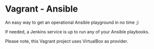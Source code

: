 # Vagrant - Ansible

An easy way to get an operational Ansible playground in no time ;)

If needed, a Jenkins service is up to run any of your Ansible playbooks.

Please note, this Vagrant project uses VirtualBox as provider.
